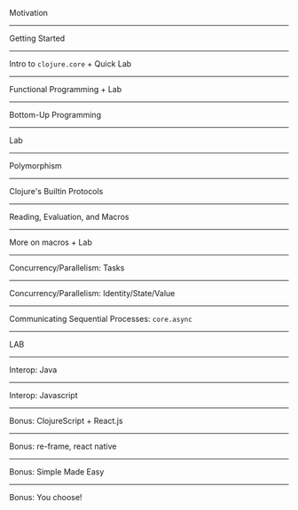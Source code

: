 Motivation

---

Getting Started

---

Intro to `clojure.core` + Quick Lab

---

Functional Programming + Lab

---

Bottom-Up Programming

---

Lab

---

Polymorphism

---

Clojure's Builtin Protocols

---

Reading, Evaluation, and Macros

---

More on macros + Lab

---

Concurrency/Parallelism: Tasks

---

Concurrency/Parallelism: Identity/State/Value

---

Communicating Sequential Processes: `core.async`

---

LAB

---

Interop: Java

---

Interop: Javascript

---

Bonus: ClojureScript + React.js

---

Bonus: re-frame, react native

---

Bonus: Simple Made Easy

---

Bonus: You choose!
